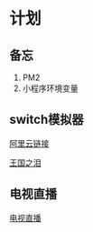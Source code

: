 # 计划

## 备忘

1. PM2
2. 小程序环境变量

## switch模拟器

[阿里云链接](https://www.aliyundrive.com/s/6DDmqFkFvFp)

[王国之泪](https://kdocs.cn/l/cjZQsRt7ymPF)

## 电视直播

[电视直播](https://pan666.net/d/235268-tvtvbox109)
